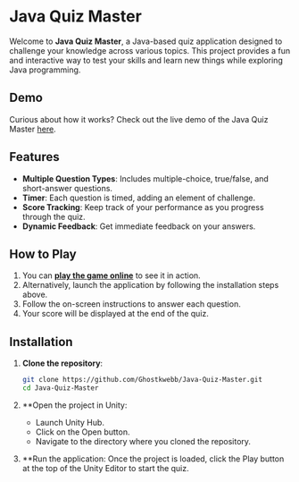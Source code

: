 # Java Quiz Master

Welcome to **Java Quiz Master**, a Java-based quiz application designed to challenge your knowledge across various topics. This project provides a fun and interactive way to test your skills and learn new things while exploring Java programming.

## Demo

Curious about how it works? Check out the live demo of the Java Quiz Master [here](https://sharemygame.com/@Ghostkwebb/java-quiz).

## Features

- **Multiple Question Types**: Includes multiple-choice, true/false, and short-answer questions.
- **Timer**: Each question is timed, adding an element of challenge.
- **Score Tracking**: Keep track of your performance as you progress through the quiz.
- **Dynamic Feedback**: Get immediate feedback on your answers.

## How to Play

1. You can **[play the game online](https://sharemygame.com/@Ghostkwebb/java-quiz)** to see it in action.
2. Alternatively, launch the application by following the installation steps above.
3. Follow the on-screen instructions to answer each question.
4. Your score will be displayed at the end of the quiz.

## Installation

1. **Clone the repository**:

   ```bash
   git clone https://github.com/Ghostkwebb/Java-Quiz-Master.git
   cd Java-Quiz-Master

2. **Open the project in Unity:
    - Launch Unity Hub.
    - Click on the Open button.
    - Navigate to the directory where you cloned the repository.
   
3. **Run the application:
    Once the project is loaded, click the Play button at the top of the Unity Editor to start the quiz.

   
